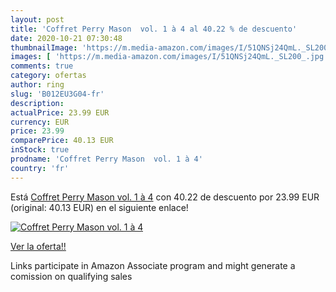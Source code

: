 ```yaml
---
layout: post
title: 'Coffret Perry Mason  vol. 1 à 4 al 40.22 % de descuento'
date: 2020-10-21 07:30:48
thumbnailImage: 'https://m.media-amazon.com/images/I/51QNSj24QmL._SL200_.jpg'
images: [ 'https://m.media-amazon.com/images/I/51QNSj24QmL._SL200_.jpg' ]
comments: true
category: ofertas
author: ring
slug: 'B012EU3G04-fr'
description:
actualPrice: 23.99 EUR
currency: EUR
price: 23.99
comparePrice: 40.13 EUR
inStock: true
prodname: 'Coffret Perry Mason  vol. 1 à 4'
country: 'fr'
---
```


Está [Coffret Perry Mason  vol. 1 à 4](https://www.amazon.fr/dp/B012EU3G04/?tag=tolees0d-21) con 40.22 de descuento por 23.99 EUR (original: 40.13 EUR) en el siguiente enlace!

[![Coffret Perry Mason  vol. 1 à 4](https://m.media-amazon.com/images/I/51QNSj24QmL._SL200_.jpg)](https://www.amazon.fr/dp/B012EU3G04/?tag=tolees0d-21)

[Ver la oferta!!](https://www.amazon.fr/dp/B012EU3G04/?tag=tolees0d-21)

Links participate in Amazon Associate program and might generate a comission on qualifying sales


